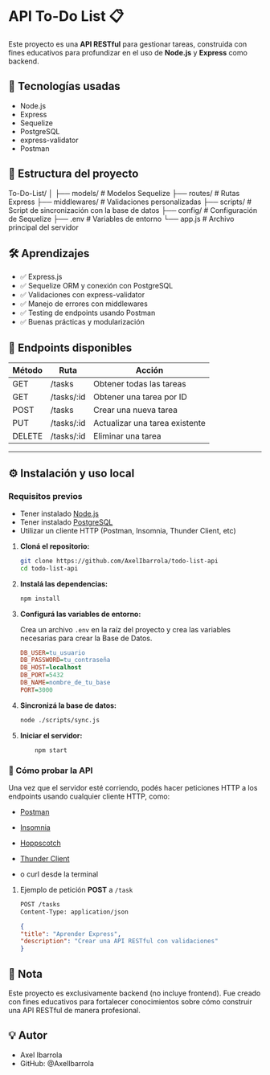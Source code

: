 # API To-Do List 📋

Este proyecto es una **API RESTful** para gestionar tareas, construida con fines educativos para profundizar en el uso de **Node.js** y **Express** como backend.

## 🚀 Tecnologías usadas

+ Node.js
+ Express
+ Sequelize
+ PostgreSQL
+ express-validator
+ Postman

## 📂 Estructura del proyecto

To-Do-List/ │ ├── models/ # Modelos Sequelize ├── routes/ # Rutas Express ├── middlewares/ # Validaciones personalizadas ├── scripts/ # Script de sincronización con la base de datos ├── config/ # Configuración de Sequelize ├── .env # Variables de entorno └── app.js # Archivo principal del servidor


## 🛠️ Aprendizajes

- ✅ Express.js
- ✅ Sequelize ORM y conexión con PostgreSQL
- ✅ Validaciones con express-validator
- ✅ Manejo de errores con middlewares
- ✅ Testing de endpoints usando Postman
- ✅ Buenas prácticas y modularización

## 📍 Endpoints disponibles

| Método | Ruta           | Acción                          |
|--------|----------------|---------------------------------|
| GET    | /tasks         | Obtener todas las tareas        |
| GET    | /tasks/:id     | Obtener una tarea por ID        |
| POST   | /tasks         | Crear una nueva tarea           |
| PUT    | /tasks/:id     | Actualizar una tarea existente  |
| DELETE | /tasks/:id     | Eliminar una tarea              |

---

## ⚙️ Instalación y uso local

### Requisitos previos

+ Tener instalado [Node.js](https://nodejs.org/es)
+ Tener instalado [PostgreSQL](https://www.postgresql.org/)
+ Utilizar un cliente HTTP (Postman, Insomnia, Thunder Client, etc)


1. **Cloná el repositorio:**

   ```bash
   git clone https://github.com/AxelIbarrola/todo-list-api
   cd todo-list-api
   ```

2. **Instalá las dependencias:**

   ```bash
   npm install
   ```

3. **Configurá las variables de entorno:**

    Crea un archivo `.env` en la raíz del proyecto y crea las variables necesarias para crear la Base de Datos.

    ```ini
    DB_USER=tu_usuario
    DB_PASSWORD=tu_contraseña
    DB_HOST=localhost
    DB_PORT=5432
    DB_NAME=nombre_de_tu_base
    PORT=3000
    ```

4. **Sincronizá la base de datos:**

    ```bash
    node ./scripts/sync.js
    ```

5. **Iniciar el servidor:**

    ```bas
        npm start
    ```

### 🎫 Cómo probar la API

  Una vez que el servidor esté corriendo, podés hacer peticiones HTTP a los endpoints usando cualquier cliente HTTP, como:

+ [Postman](https://www.postman.com/downloads/)

+ [Insomnia](https://insomnia.rest/)

+ [Hoppscotch](https://hoppscotch.io/)

+ [Thunder Client](https://www.thunderclient.com/)

+ o curl desde la terminal

1. Ejemplo de petición **POST** a `/task`

    ```bash
    POST /tasks
    Content-Type: application/json
    ```
    ```json
    {   
    "title": "Aprender Express",
    "description": "Crear una API RESTful con validaciones"
    }

    ```

## 📌 Nota
Este proyecto es exclusivamente backend (no incluye frontend). Fue creado con fines educativos para fortalecer conocimientos sobre cómo construir una API RESTful de manera profesional.

## 💡 Autor

+ Axel Ibarrola
+ GitHub: @AxelIbarrola


